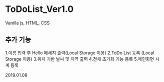 # ToDoList_Ver1.0
Vanilla js, HTML, CSS

## 추가 기능
1.이름 입력 후 Hello 메세지 출력(Local Storage 이용)
2.ToDo List 등록 (Local Storage 이용)
3.위치 기반 날씨 및 지역 출력
4.전체 초기화 기능 등록
5.메인화면 시계 등록

2019.01.08
